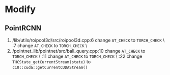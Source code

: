 # Modify
## PointRCNN
1. /lib/utils/roipool3d/src/roipool3d.cpp:6 change `AT_CHECK` to `TORCH_CHECK` \\
                                         :7 change `AT_CHECK` to `TORCH_CHECK` \\
2. /pointnet_lib/pointnet/src/ball_query.cpp:10 change `AT_CHECK` to `TORCH_CHECK` \\
                                             :11 change `AT_CHECK` to `TORCH_CHECK` \\
                                             :22 change `THCState_getCurrentStream(state)` to `c10::cuda::getCurrentCUDAStream()`
